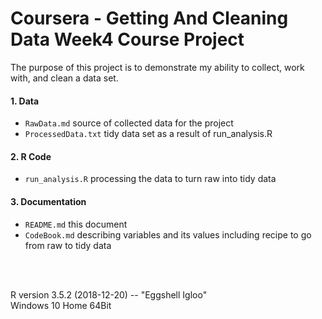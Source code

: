 # Coursera - Getting And Cleaning Data Week4 Course Project
The purpose of this project is to demonstrate my ability to collect, work with, and clean a data set.

#### 1. Data
- `RawData.md` source of collected data for the project
- `ProcessedData.txt` tidy data set as a result of run_analysis.R

#### 2. R Code
- `run_analysis.R` processing the data to turn raw into tidy data

#### 3. Documentation
- `README.md` this document
- `CodeBook.md` describing variables and its values including recipe to go from raw to tidy data

<br>
<br>

R version 3.5.2 (2018-12-20) -- "Eggshell Igloo"  <br>
Windows 10 Home 64Bit
